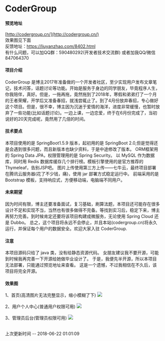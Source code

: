 # CoderGroup


#### 预览地址
[http://codergroup.cn/](http://codergroup.cn/) <br/>
效果图见下面 <br/>
反馈地址：https://liuyanzhao.com/8402.html <br/>
有什么问题，可以加QQ群：590480292(开发者技术交流群)
或者加我QQ/微信 847064370
<br/>

#### 项目介绍
CoderGroup 是博主2017年准备做的一个开发者社区，至少实现用户发布文章笔记，技术问答，话题讨论等功能。开始是服务于身边的同学朋友，毕竟程序人生，你我陪伴，真好。但是，一拖再拖，竟然拖到了2018年，寒假和弟弟打了一个月的王者荣耀，开学后又准备春招，就浅尝辄止了。到了4月份放弃春招，专心做好这个项目。但是，很不幸，博主因为沉迷于爱情的海洋，进度非常缓慢，也暂时放弃了一些功能(比如话题讨论)。一边上课，一边恋爱，终于在6月份完成了，当初说好的20天完成呢，竟然用了几倍的时间。
<br/>

#### 技术要点
本项目使用的是 SpringBoot1.5.9 版本，起初用的是 SpringBoot 2.0,但是觉得还是会遇到很多问题，而且新版本也缺少资料，于是中途修改了版本。
ORM框架用的 Spring Data JPA，权限管理用的是 Spring Security。
以 MySQL 作为数据库，同时用 Redis 数据库缓存几个排行榜。模板引擎使用的是官方推荐的 Thymeleaf，告别JSP吧。
图片上传使用第三方上传——七牛云，最终项目部署在腾讯云服务器(花了不少钱，痛)，使用 jar 部署方式稳定运行中。
前端采用的是 Bootstrap 模板，支持响应式，方便移动端，电脑端不同用户。
<br/>

#### 未来期望
因为时间有限，博主还要准备面试，复习基础，刷算法题，本项目还可能存在很多设计不足和实现不当，当然也有很多做得不完备。等找到实习后，稳定下来，博主再努力完善。到时候肯定还要将该项目构建成微服务，无论使用 Spring Cloud 还是 Dubbo。
总之，这个项目将永远不会停止，并且本站(codergroup.cn)将永久运行，并保证每个用户的数据安全。欢迎大家入驻 CoderGroup.
<br/>

#### 注意
本项目源码只给了 java 类，没有给静态资源代码。
女朋友建议我不要开源，可能到时候我再完善一下开源给她做毕业设计了。
于是，我便先半开源，所以本项目无法部署，只能通过预览地址来查看。
这是一个遗憾，不过我相信在不久后，该项目将完全开源。
<br/>


#### 效果图
1、首页(高清图片无法完整显示，缩小模糊了下)
![](https://liuyanzhao.com/wp-content/uploads/2018/06/WX20180622-010202@2x-2-1024x629.png)
<br/><br/>
2、用户个人中心(普通用户权限可用)
![](http://cdn.codergroup.cn/uploads/2018/6/22/saysky/1529601279202)
<br/><br/>
3、管理员后台(管理员权限可用)
![](http://cdn.codergroup.cn/uploads/2018/6/22/saysky/1529601307309)
<br/><br/>



上次更新时间 -- 2018-06-22 01:01:09
